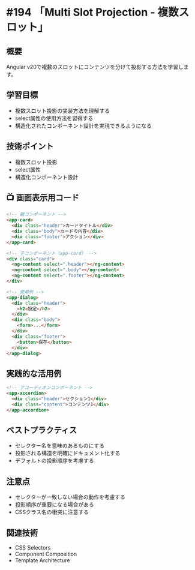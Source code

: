 # #194 「Multi Slot Projection - 複数スロット」

## 概要
Angular v20で複数のスロットにコンテンツを分けて投影する方法を学習します。

## 学習目標
- 複数スロット投影の実装方法を理解する
- select属性の使用方法を習得する
- 構造化されたコンポーネント設計を実現できるようになる

## 技術ポイント
- 複数スロット投影
- select属性
- 構造化コンポーネント設計

## 📺 画面表示用コード

```html
<!-- 親コンポーネント -->
<app-card>
  <div class="header">カードタイトル</div>
  <div class="body">カードの内容</div>
  <div class="footer">アクション</div>
</app-card>
```

```html
<!-- 子コンポーネント（app-card） -->
<div class="card">
  <ng-content select=".header"></ng-content>
  <ng-content select=".body"></ng-content>
  <ng-content select=".footer"></ng-content>
</div>
```

```html
<!-- 使用例 -->
<app-dialog>
  <div class="header">
    <h2>設定</h2>
  </div>
  <div class="body">
    <form>...</form>
  </div>
  <div class="footer">
    <button>保存</button>
  </div>
</app-dialog>
```

## 実践的な活用例

```html
<!-- アコーディオンコンポーネント -->
<app-accordion>
  <div class="header">セクション1</div>
  <div class="content">コンテンツ1</div>
</app-accordion>
```

## ベストプラクティス
- セレクター名を意味のあるものにする
- 投影される構造を明確にドキュメント化する
- デフォルトの投影順序を考慮する

## 注意点
- セレクターが一致しない場合の動作を考慮する
- 投影順序が重要になる場合がある
- CSSクラス名の衝突に注意する

## 関連技術
- CSS Selectors
- Component Composition
- Template Architecture

